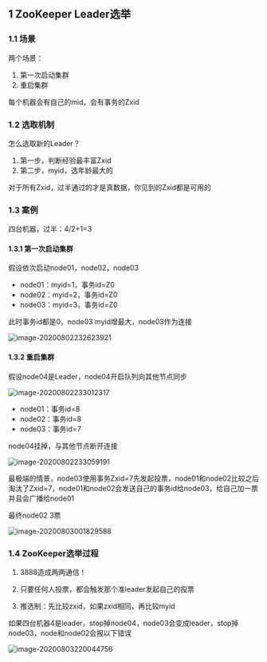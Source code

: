 ## 1 ZooKeeper Leader选举

### 1.1 场景

两个场景：

1. 第一次启动集群
2. 重启集群

每个机器会有自己的mid，会有事务的Zxid

### 1.2 选取机制

怎么选取新的Leader？

1. 第一步，判断经验最丰富Zxid
2. 第二步，myid，选年龄最大的

对于所有Zxid，过半通过的才是真数据，你见到的Zxid都是可用的

### 1.3 案例

四台机器，过半：4/2+1=3

#### 1.3.1 第一次启动集群

假设依次启动node01，node02，node03

- node01：myid=1，事务id=Z0
- node02：myid=2，事务id=Z0
- node03：myid=3，事务id=Z0

此时事务id都是0，node03 myid增最大，node03作为连接

![image-20200802232623921](https://yeyangshu-picgo.oss-cn-shanghai.aliyuncs.com/img/image-20200802232623921.png)

#### 1.3.2 重启集群

假设node04是Leader，node04开启队列向其他节点同步

![image-20200802233012317](https://yeyangshu-picgo.oss-cn-shanghai.aliyuncs.com/img/image-20200802233012317.png)

- node01：事务id=8
- node02：事务id=8
- node03：事务id=7

node04挂掉，与其他节点断开连接

![image-20200802233059191](https://yeyangshu-picgo.oss-cn-shanghai.aliyuncs.com/img/image-20200802233059191.png)

最极端的情景，node03使用事务Zxid=7先发起投票，node01和node02比较之后淘汰了Zxid=7，node01和node02会发送自己的事务id给node03，给自己加一票并且会广播给node01



最终node02 3票

![image-20200803001829588](https://yeyangshu-picgo.oss-cn-shanghai.aliyuncs.com/img/image-20200803001829588.png)



### 1.4 ZooKeeper选举过程

1. 3888造成两两通信！

2. 只要任何人投票，都会触发那个准leader发起自己的投票

3. 推选制：先比较zxid，如果zxid相同，再比较myid



如果四台机器4是leader，stop掉node04，node03会变成leader，stop掉node03，node和node02会报以下错误

![image-20200803220044756](https://yeyangshu-picgo.oss-cn-shanghai.aliyuncs.com/img/image-20200803220044756.png)